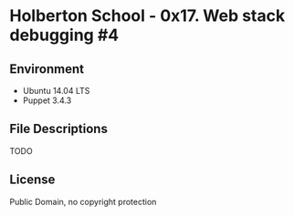 #  Holberton School - 0x17. Web stack debugging #4


## Environment
* Ubuntu 14.04 LTS
* Puppet 3.4.3
## File Descriptions
TODO
## License
Public Domain, no copyright protection
